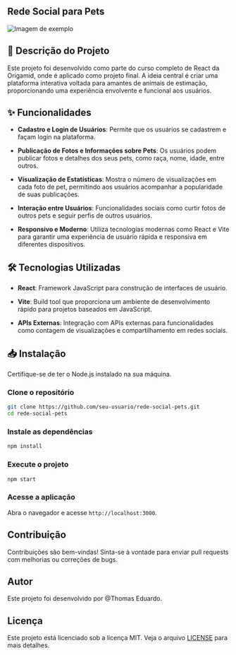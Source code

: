 
##  Rede Social para Pets

![Imagem de exemplo](https://github.com/thmedu/Rede-Pets/assets/141462806/29440815-947c-46be-86ca-322879c90ce0)

## 📜 Descrição do Projeto

Este projeto foi desenvolvido como parte do curso completo de React da Origamid, onde é aplicado como projeto final. A ideia central é criar uma plataforma interativa voltada para amantes de animais de estimação, proporcionando uma experiência envolvente e funcional aos usuários.

## ✨ Funcionalidades

- **Cadastro e Login de Usuários**: Permite que os usuários se cadastrem e façam login na plataforma.
  
- **Publicação de Fotos e Informações sobre Pets**: Os usuários podem publicar fotos e detalhes dos seus pets, como raça, nome, idade, entre outros.
  
- **Visualização de Estatísticas**: Mostra o número de visualizações em cada foto de pet, permitindo aos usuários acompanhar a popularidade de suas publicações.
  
- **Interação entre Usuários**: Funcionalidades sociais como curtir fotos de outros pets e seguir perfis de outros usuários.
  
- **Responsivo e Moderno**: Utiliza tecnologias modernas como React e Vite para garantir uma experiência de usuário rápida e responsiva em diferentes dispositivos.

## 🛠 Tecnologias Utilizadas

- **React**: Framework JavaScript para construção de interfaces de usuário.
  
- **Vite**: Build tool que proporciona um ambiente de desenvolvimento rápido para projetos baseados em JavaScript.
  
- **APIs Externas**: Integração com APIs externas para funcionalidades como contagem de visualizações e compartilhamento em redes sociais.

## 📥 Instalação

Certifique-se de ter o Node.js instalado na sua máquina.

### Clone o repositório

```bash
git clone https://github.com/seu-usuario/rede-social-pets.git
cd rede-social-pets
```

### Instale as dependências

```bash
npm install
```

### Execute o projeto

```bash
npm start
```

### Acesse a aplicação

Abra o navegador e acesse `http://localhost:3000`.

## Contribuição

Contribuições são bem-vindas! Sinta-se à vontade para enviar pull requests com melhorias ou correções de bugs.

## Autor

Este projeto foi desenvolvido por @Thomas Eduardo.

## Licença

Este projeto está licenciado sob a licença MIT. Veja o arquivo [LICENSE](./LICENSE) para mais detalhes.
```
